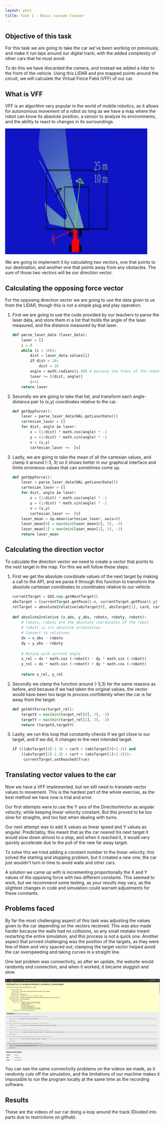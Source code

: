 ```yaml
---
layout: post
title: Task 1 - Basic vacuum cleaner
---
```

## Objective of this task
For this task we are going to take the car we've been working on previously, and make it run laps around our digital track; with the added complexity of other cars that he must avoid.

To do this we have discarded the camera, and instead we added a lidar to the front of the vehicle. Using this LIDAR and pre mapped points around the circuit, we will calculate the Virtual Force Field (VFF) of our car.

## What is VFF
VFF is an algorithm very popular in the world of mobile robotics, as it allows for autonomous movement of a robot as long as we have a map where the robot can know its absolute position, a sensor to analyze its environments, and the ability to react to changes in its surroundings.

![Vector Representation](../images/VFF_GUI.png)

We are going to implement it by calculating two vectors, one that points to our destination, and another one that points away from any obstacles. The sum of those two vectors will be our direction vector.

## Calculating the opposing force vector
For the opposing direction vector we are going to use the data given to us from the LIDAR, though this is not a simple plug and play operation.
1. First we are going to use the code provided by our teachers to parse the laser data, and store them in a list that holds the angle of the laser measured, and the distance measured by that laser.
   ```python
   def parse_laser_data (laser_data):
       laser = []
       i = 0
       while (i < 180):
           dist = laser_data.values[i]
           if dist > 10:
               dist = 10
           angle = math.radians(i-90) # because the front of the robot is -90 degrees
           laser += [(dist, angle)]
           i+=1
       return laser
   ```
2. Secondly we are going to take that list, and transform each angle-distance pair to (x,y) coordinates relative to the car.
   ```python
   def getOppForce():
       laser = parse_laser_data(HAL.getLaserData())
       cartesian_laser = []
       for dist, angle in laser:
           x = (1/dist) * math.cos(angle) * -1
           y = (1/dist) * math.sin(angle) * -1
           v = (x,y)
           cartesian_laser +=  [v]
   ```
3. Lastly, we are going to take the mean of all the cartesian values, and clamp it around (-3, 3) so it shows better in our graphical interface and limits erroneous values that can sometimes come up.
   ```python
   def getOppForce():
       laser = parse_laser_data(HAL.getLaserData())
       cartesian_laser = []
       for dist, angle in laser:
           x = (1/dist) * math.cos(angle) * -1
           y = (1/dist) * math.sin(angle) * -1
           v = (x,y)
           cartesian_laser +=  [v]
       laser_mean = np.mean(cartesian_laser, axis=0)
       laser_mean[0] = max(min(laser_mean[0], 3), -3)
       laser_mean[1] = max(min(laser_mean[1], 3), -3)
       return laser_mean
   ```

## Calculating the direction vector
To calculate the direction vector we need to create a vector that points to the next target in the map. For this we will follow these steps:
1. First we get the absolute coordinate values of the next target by making a call to the API, and we parse it through this function to transform the absolute cartesian coordinates to coordinates relative to our vehicle.
   ```python
   currentTarget = GUI.map.getNextTarget()
   absTarget = [currentTarget.getPose().x, currentTarget.getPose().y]
   relTarget = absolute2relative(absTarget[0], absTarget[1], carX, carY, yaw)
    
   def absolute2relative (x_abs, y_abs, robotx, roboty, robott):
       # robotx, roboty are the absolute coordinates of the robot
       # robott is its absolute orientation
       # Convert to relatives
       dx = x_abs - robotx
       dy = y_abs - roboty
    
       # Rotate with current angle
       x_rel = dx * math.cos (-robott) - dy * math.sin (-robott)
       y_rel = dx * math.sin (-robott) + dy * math.cos (-robott)
    
       return x_rel, y_rel
   ``` 
2. Secondly we clamp the function around (-3,3) for the same reasons as before, and because if we had taken the original values, the vector would have been too large to process confidently when the car is far away from the target.
   ```python
   def getAttForce(target_rel):
       targetX = max(min(target_rel[0], 3), -3)
       targetY = max(min(target_rel[1], 3), -3)
       return (targetX,targetY)
   ```
3. Lastly, we run this loop that constantly checks if we got close to our target, and if we did, it changes to the next intended target. 
   ```python
   if (((absTarget[0]-1.3) < carX < (absTarget[0]+1.3)) and
       ((absTarget[1]-1.3) < carY < (absTarget[1]+1.3))):
        currentTarget.setReached(True)
   ```
## Translating vector values to the car
Now we have a VFF implemented, but we still need to translate vector values to movement. This is the hardest part of the whole exercise, as the best method we have now is trial and error.

Our first attempts were to use the Y axis of the DirectionVector as angular velocity, while keeping linear velocity constant. But this proved to be too slow for straights, and too fast when dealing with turns.

Our next attempt was to add X values as linear speed and Y values as angular. Predictably, this meant that as the car neared his next target it would slow down almost to a stop, and when it reached it, it would very quickly accelerate due to the pull of the new far away target.

To solve this we tried adding a constant number to the linear velocity, this solved the starting and stopping problem, but it created a new one; the car just wouldn't turn in time to avoid walls and other cars.

A solution we came up with is incrementing proportionally the X and Y values of the opposing force with two different constants. This seemed to work, but we recommend some testing, as your results may vary, as the slightest changes in code and simulation could warrant adjustments for these constants.

## Problems faced
By far the most challenging aspect of this task was adjusting the values given to the car depending on the vectors received. This was also made harder because the walls had no collisions, so any small mistake meant restarting the entire simulation, and this process is not a quick one. Another aspect that proved challenging was the position of the targets, as they were few of them and very spaced out; clamping the target vector helped avoid  the car overspeeding and taking curves in a straight line.

One last problem was connectivity, as after an update, the website would randomly end connection, and when it worked, it became sluggish and slow.

![Error](../images/Error_Message.png)

You can see the same connectivity problems on the videos we made, as it randomly cuts off the simulation, and the limitations of our machine makes it impossible to run the program locally at the same time as the recording software. 

## Results
These are the videos of our car doing a loop around the track (Divided into parts due to restrictions on github).

